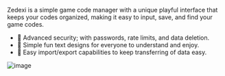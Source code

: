 Zedexi is a simple game code manager with a unique playful interface that keeps your codes organized, making it easy to input, save, and find your game codes.

* 🔐 Advanced security; with passwords, rate limits, and data deletion.
* 🌺 Simple fun text designs for everyone to understand and enjoy. 
* 📩 Easy import/export capabilities to keep transferring of data easy.

![image](https://user-images.githubusercontent.com/71499307/184213581-5a8ca536-142f-432e-9897-74d44fe26f03.png)
